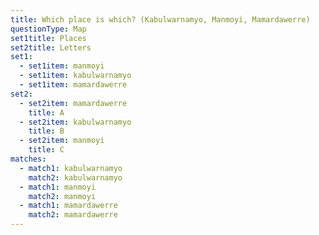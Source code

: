 ```yaml
---
title: Which place is which? (Kabulwarnamyo, Manmoyi, Mamardawerre)
questionType: Map
set1title: Places
set2title: Letters
set1:
  - set1item: manmoyi
  - set1item: kabulwarnamyo
  - set1item: mamardawerre
set2:
  - set2item: mamardawerre
    title: A
  - set2item: kabulwarnamyo
    title: B
  - set2item: manmoyi
    title: C
matches:
  - match1: kabulwarnamyo
    match2: kabulwarnamyo
  - match1: manmoyi
    match2: manmoyi
  - match1: mamardawerre
    match2: mamardawerre
---
```

